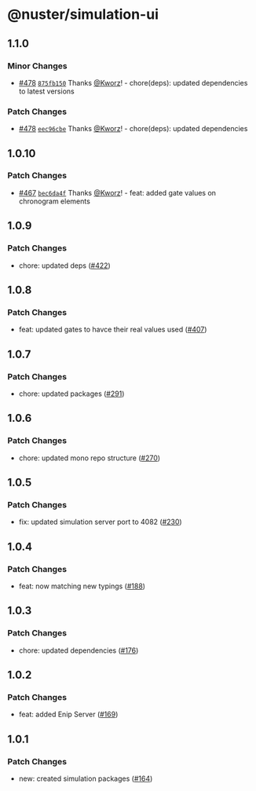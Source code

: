 # @nuster/simulation-ui

## 1.1.0

### Minor Changes

- [#478](https://github.com/metalizzsas/NusterKit/pull/478) [`875fb150`](https://github.com/metalizzsas/NusterKit/commit/875fb150a91c442d67e48e07696b982dccd6a0bf) Thanks [@Kworz](https://github.com/Kworz)! - chore(deps): updated dependencies to latest versions

### Patch Changes

- [#478](https://github.com/metalizzsas/NusterKit/pull/478) [`eec96cbe`](https://github.com/metalizzsas/NusterKit/commit/eec96cbe028455748f5cd7952199f302249e051f) Thanks [@Kworz](https://github.com/Kworz)! - chore(deps): updated dependencies

## 1.0.10

### Patch Changes

- [#467](https://github.com/metalizzsas/NusterKit/pull/467) [`bec6da4f`](https://github.com/metalizzsas/NusterKit/commit/bec6da4f5058a89b81fa92a9356b486ad0c1d72d) Thanks [@Kworz](https://github.com/Kworz)! - feat: added gate values on chronogram elements

## 1.0.9

### Patch Changes

- chore: updated deps ([#422](https://github.com/metalizzsas/NusterKit/pull/422))

## 1.0.8

### Patch Changes

- feat: updated gates to havce their real values used ([#407](https://github.com/metalizzsas/NusterKit/pull/407))

## 1.0.7

### Patch Changes

- chore: updated packages ([#291](https://github.com/metalizzsas/NusterKit/pull/291))

## 1.0.6

### Patch Changes

- chore: updated mono repo structure ([#270](https://github.com/metalizzsas/NusterKit/pull/270))

## 1.0.5

### Patch Changes

- fix: updated simulation server port to 4082 ([#230](https://github.com/metalizzsas/NusterKit/pull/230))

## 1.0.4

### Patch Changes

- feat: now matching new typings ([#188](https://github.com/metalizzsas/NusterKit/pull/188))

## 1.0.3

### Patch Changes

- chore: updated dependencies ([#176](https://github.com/metalizzsas/NusterKit/pull/176))

## 1.0.2

### Patch Changes

- feat: added Enip Server ([#169](https://github.com/metalizzsas/NusterKit/pull/169))

## 1.0.1

### Patch Changes

- new: created simulation packages ([#164](https://github.com/metalizzsas/NusterKit/pull/164))
